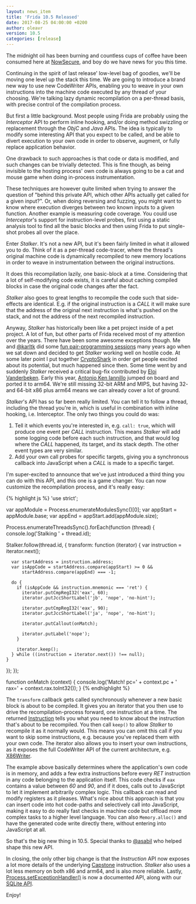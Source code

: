 ```yaml
---
layout: news_item
title: 'Frida 10.5 Released'
date: 2017-08-25 04:00:00 +0200
author: oleavr
version: 10.5
categories: [release]
---
```


The midnight oil has been burning and countless cups of coffee have been
consumed here at [NowSecure][], and boy do we have news for you this time.

Continuing in the spirit of last release' low-level bag of goodies, we'll be
moving one level up the stack this time. We are going to introduce a brand new
way to use new CodeWriter APIs, enabling you to weave in your own instructions
into the machine code executed by any thread of your choosing. We're talking
lazy dynamic recompilation on a per-thread basis, with precise control of the
compilation process.

But first a little background. Most people using Frida are probably using the
*Interceptor* API to perform inline hooking, and/or doing method swizzling or
replacement through the *ObjC* and *Java* APIs. The idea is typically to modify
some interesting API that you expect to be called, and be able to divert
execution to your own code in order to observe, augment, or fully replace
application behavior.

One drawback to such approaches is that code or data is modified, and such
changes can be trivially detected. This is fine though, as being invisible to
the hosting process' own code is always going to be a cat and mouse game when
doing in-process instrumentation.

These techniques are however quite limited when trying to answer the question
of "behind this private API, which other APIs actually get called for a given
input?". Or, when doing reversing and fuzzing, you might want to know where
execution diverges between two known inputs to a given function. Another example
is measuring code coverage. You could use *Interceptor*'s support for
instruction-level probes, first using a static analysis tool to find all the
basic blocks and then using Frida to put single-shot probes all over the place.

Enter *Stalker*. It's not a new API, but it's been fairly limited in what it
allowed you to do. Think of it as a per-thread code-tracer, where the thread's
original machine code is dynamically recompiled to new memory locations in
order to weave in instrumentation between the original instructions.

It does this recompilation lazily, one basic-block at a time. Considering that
a lot of self-modifying code exists, it is careful about caching compiled blocks
in case the original code changes after the fact.

*Stalker* also goes to great lengths to recompile the code such that
side-effects are identical. E.g. if the original instruction is a *CALL* it will
make sure that the address of the original next instruction is what's pushed on
the stack, and not the address of the next recompiled instruction.

Anyway, *Stalker* has historically been like a pet project inside of a pet
project. A lot of fun, but other parts of Frida received most of my attention
over the years. There have been some awesome exceptions though. Me and
[@karltk][] did some [fun pair-programming sessions][] many years ago when we
sat down and decided to get *Stalker* working well on hostile code. At some
later point I put together [CryptoShark][] in order get people excited about its
potential, but much happened since then. Some time went by and suddenly
*Stalker* received a critical bug-fix contributed by [Eloi Vanderbeken]. Early
this year, [Antonio Ken Iannillo][] jumped on board and ported it to arm64.
We're still missing 32-bit ARM and MIPS, but having 32- and 64-bit x86 plus
arm64 means we can already cover a lot of ground.

*Stalker*'s API has so far been really limited. You can tell it to follow a
thread, including the thread you're in, which is useful in combination with
inline hooking, i.e. Interceptor. The only two things you could do was:

1. Tell it which events you're interested in, e.g. `call: true`, which will
   produce one event per *CALL* instruction. This means *Stalker* will add some
   logging code before each such instruction, and that would log where the
   *CALL* happened, its target, and its stack depth. The other event types are
   very similar.
2. Add your own call probes for specific targets, giving you a synchronous
   callback into JavaScript when a *CALL* is made to a specific target.

I'm super-excited to announce that we've just introduced a third thing you
can do with this API, and this one is a game changer. You can now customize
the recompilation process, and it's really easy:

{% highlight js %}
'use strict';

var appModule = Process.enumerateModulesSync()[0];
var appStart = appModule.base;
var appEnd = appStart.add(appModule.size);

Process.enumerateThreadsSync().forEach(function (thread) {
  console.log('Stalking ' + thread.id);

  Stalker.follow(thread.id, {
    transform: function (iterator) {
      var instruction = iterator.next();

      var startAddress = instruction.address;
      var isAppCode = startAddress.compare(appStart) >= 0 &&
          startAddress.compare(appEnd) === -1;

      do {
        if (isAppCode && instruction.mnemonic === 'ret') {
          iterator.putCmpRegI32('eax', 60);
          iterator.putJccShortLabel('jb', 'nope', 'no-hint');

          iterator.putCmpRegI32('eax', 90);
          iterator.putJccShortLabel('ja', 'nope', 'no-hint');

          iterator.putCallout(onMatch);

          iterator.putLabel('nope');
        }

        iterator.keep();
      } while ((instruction = iterator.next()) !== null);
    }
  });
});

function onMatch (context) {
  console.log('Match! pc=' + context.pc +
      ' rax=' + context.rax.toInt32());
}
{% endhighlight %}

The `transform` callback gets called synchronously whenever a new basic block
is about to be compiled. It gives you an iterator that you then use to drive
the recompilation-process forward, one instruction at a time. The returned
[Instruction][] tells you what you need to know about the instruction that's
about to be recompiled. You then call `keep()` to allow *Stalker* to recompile
it as it normally would. This means you can omit this call if you want to skip
some instructions, e.g. because you've replaced them with your own code. The
iterator also allows you to insert your own instructions, as it exposes the full
CodeWriter API of the current architecture, e.g. [X86Writer][].

The example above basically determines where the application's own code is in
memory, and adds a few extra instructions before every *RET* instruction in
any code belonging to the application itself. This code checks if `eax` contains
a value between *60* and *90*, and if it does, calls out to JavaScript to let it
implement arbitrarily complex logic. This callback can read and modify
registers as it pleases. What's nice about this approach is that you can
insert code into hot code-paths and selectively call into JavaScript, making
it easy to do really fast checks in machine code but offload more complex tasks
to a higher level language. You can also `Memory.alloc()` and have the generated
code write directly there, without entering into JavaScript at all.

So that's the big new thing in 10.5. Special thanks to [@asabil] who helped
shape this new API.

In closing, the only other big change is that the *Instruction* API now exposes
a lot more details of the underlying [Capstone][] instruction. *Stalker* also
uses a lot less memory on both x86 and arm64, and is also more reliable. Lastly,
[Process.setExceptionHandler()][] is now a documented API, along with our
[SQLite API][].

Enjoy!

[NowSecure]: https://www.nowsecure.com/
[@asabil]: https://twitter.com/asabil
[@karltk]: https://twitter.com/karltk
[fun pair-programming sessions]: http://blog.kalleberg.org/post/833101026/live-x86-code-instrumentation-with-frida
[CryptoShark]: https://www.youtube.com/watch?v=hzDsxtcRavY
[Eloi Vanderbeken]: https://twitter.com/elvanderb
[Antonio Ken Iannillo]: https://twitter.com/AKIannillo
[Instruction]: /docs/javascript-api/#instruction
[X86Writer]: /docs/javascript-api/#x86writer
[Capstone]: http://www.capstone-engine.org/
[Process.setExceptionHandler()]: /docs/javascript-api/#process
[SQLite API]: https://www.frida.re/docs/javascript-api/#sqlitedatabase
